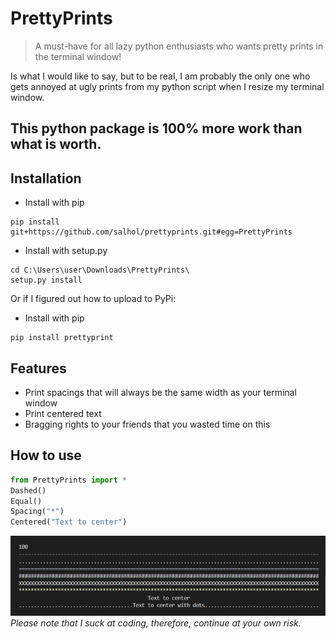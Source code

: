 # PrettyPrints

> A must-have for all lazy python enthusiasts who wants pretty prints in the terminal window!

Is what I would like to say, but to be real, I am probably the only one who gets annoyed at ugly prints from my python script when I resize my terminal window.   

**This python package is 100% more work than what is worth.**
---
## Installation
- Install with pip
```
pip install git+https://github.com/salhol/prettyprints.git#egg=PrettyPrints
```
- Install with setup.py
```
cd C:\Users\user\Downloads\PrettyPrints\
setup.py install
```
Or if I figured out how to upload to PyPi:
- Install with pip
```
pip install prettyprint
```
## Features

- Print spacings that will always be the same width as your terminal window
- Print centered text
- Bragging rights to your friends that you wasted time on this

## How to use

```python
from PrettyPrints import *
Dashed()
Equal()
Spacing("*")
Centered("Text to center")
```
![Screenshot of example](https://github.com/salhol/PrettyPrints/blob/main/Example.png)
*Please note that I suck at coding, therefore, continue at your own risk.*
